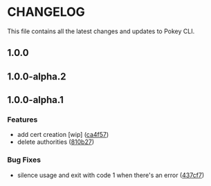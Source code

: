 # CHANGELOG

This file contains all the latest changes and updates to Pokey CLI.

## 1.0.0

## 1.0.0-alpha.2

## 1.0.0-alpha.1

### Features

- add cert creation [wip] ([ca4f57](https://github.com/krystal/pokey-cli/commit/ca4f57ed147b1f96cb93edb891adcfe66cbbf0f4))
- delete authorities ([810b27](https://github.com/krystal/pokey-cli/commit/810b27634ff845c0c72bf572c16c37052404e208))

### Bug Fixes

- silence usage and exit with code 1 when there's an error ([437cf7](https://github.com/krystal/pokey-cli/commit/437cf7934a265f9fea664ad3ffda8c3a309d52c0))
